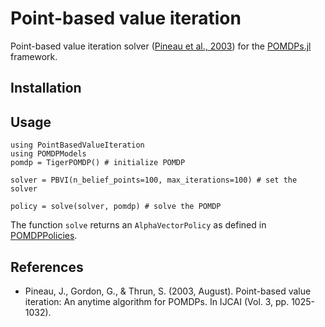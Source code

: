 # Point-based value iteration

Point-based value iteration solver ([Pineau et al., 2003](http://www.fore.robot.cc/papers/Pineau03a.pdf)) for the [POMDPs.jl](https://github.com/JuliaPOMDP/POMDPs.jl) framework.

## Installation

## Usage
```
using PointBasedValueIteration
using POMDPModels
pomdp = TigerPOMDP() # initialize POMDP

solver = PBVI(n_belief_points=100, max_iterations=100) # set the solver

policy = solve(solver, pomdp) # solve the POMDP
```

The function `solve` returns an `AlphaVectorPolicy` as defined in [POMDPPolicies](https://github.com/JuliaPOMDP/POMDPPolicies.jl).

## References
- Pineau, J., Gordon, G., & Thrun, S. (2003, August). Point-based value iteration: An anytime algorithm for POMDPs. In IJCAI (Vol. 3, pp. 1025-1032).
